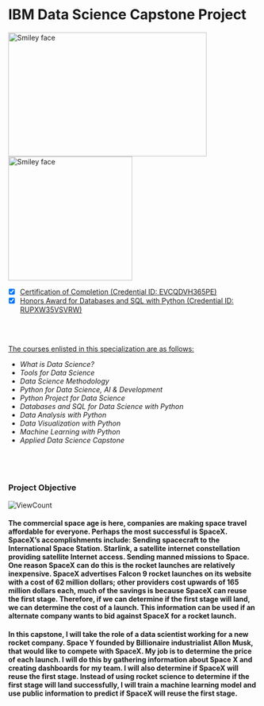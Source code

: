 # IBM Data Science Capstone Project

<img src="https://i.imgur.com/YCFnjvg.png" alt="Smiley face" height="250" width="400"> <img src="https://images.credly.com/images/28944969-813a-43b9-944f-7910111ce764/Professional_Certificate_-_Data_Science.png" alt="Smiley face" height="250" width="250">

<p>

- [x] [Certification of Completion (Credential ID: EVCQDVH365PE)](https://www.coursera.org/account/accomplishments/specialization/certificate/EVCQDVH365PE)
- [x] [Honors Award for Databases and SQL with Python (Credential ID: RUPXW35VSVRW)](https://www.coursera.org/account/accomplishments/specialization/certificate/EVCQDVH365PE)
</p>

<br></br>

[The courses enlisted in this specialization are as follows:](https://www.coursera.org/professional-certificates/ibm-data-science)
- <em>What is Data Science?</em>
- <em>Tools for Data Science </em>
- <em>Data Science Methodology </em>
- <em>Python for Data Science, AI & Development </em>
- <em>Python Project for Data Science</em>
- <em>Databases and SQL for Data Science with Python</em>
- <em>Data Analysis with Python </em>
- <em>Data Visualization with Python</em>
- <em>Machine Learning with Python</em>
- <em>Applied Data Science Capstone </em>

<br></br>

##

### Project Objective

![ViewCount](https://views.whatilearened.today/views/github/BuzilovDorin/IBM_Data_Science_Profesisonal_Certificiation.svg?cache=remove)

#### The commercial space age is here, companies are making space travel affordable for everyone. Perhaps the most successful is SpaceX. SpaceX’s accomplishments include: Sending spacecraft to the International Space Station. Starlink, a satellite internet constellation providing satellite Internet access. Sending manned missions to Space. One reason SpaceX can do this is the rocket launches are relatively inexpensive. SpaceX advertises Falcon 9 rocket launches on its website with a cost of 62 million dollars; other providers cost upwards of 165 million dollars each, much of the savings is because SpaceX can reuse the first stage. Therefore, if we can determine if the first stage will land, we can determine the cost of a launch. This information can be used if an alternate company wants to bid against SpaceX for a rocket launch.

#### In this capstone, I will take the role of a data scientist working for a new rocket company. Space Y founded by Billionaire industrialist Allon Musk, that would like to compete with SpaceX. My job is to determine the price of each launch. I will do this by gathering information about Space X and creating dashboards for my team. I will also determine if SpaceX will reuse the first stage. Instead of using rocket science to determine if the first stage will land successfully, I will train a machine learning model and use public information to predict if SpaceX will reuse the first stage.
